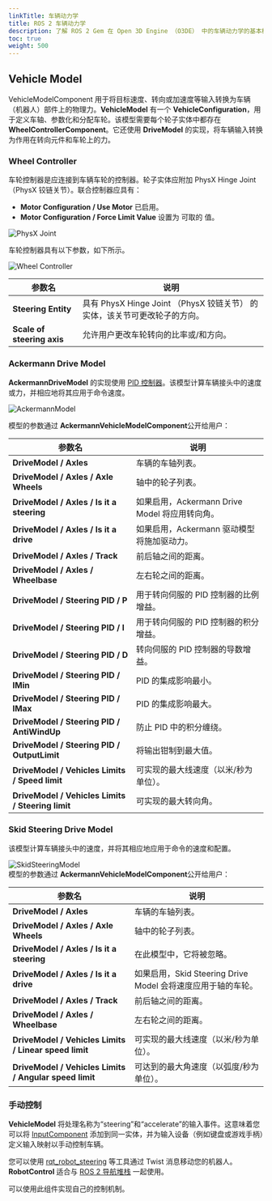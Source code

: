 ```yaml
---
linkTitle: 车辆动力学
title: ROS 2 车辆动力学
description: 了解 ROS 2 Gem 在 Open 3D Engine （O3DE） 中的车辆动力学的基本概念和结构。
toc: true
weight: 500
---
```


## Vehicle Model

VehicleModelComponent 用于将目标速度、转向或加速度等输入转换为车辆（机器人）部件上的物理力。**VehicleModel** 有一个 **VehicleConfiguration**，用于定义车轴、参数化和分配车轮。该模型需要每个轮子实体中都存在 **WheelControllerComponent**。它还使用 **DriveModel** 的实现，将车辆输入转换为作用在转向元件和车轮上的力。

### Wheel Controller

车轮控制器是应连接到车辆车轮的控制器。轮子实体应附加 PhysX Hinge Joint （PhysX 铰链关节）。联合控制器应具有：
 - **Motor Configuration / Use Motor** 已启用。
 - **Motor Configuration / Force Limit Value** 设置为 可取的 值。

![PhysX Joint](/images/user-guide/gems/ros2/physx_joint.png)

车轮控制器具有以下参数，如下所示。

![Wheel Controller](/images/user-guide/gems/ros2/wheelController.png)  

| 参数名              | 说明                                                                      |
|------------------------------|----------------------------------------------------------------------------------|
| **Steering Entity**          | 具有 PhysX Hinge Joint （PhysX 铰链关节） 的实体，该关节可更改轮子的方向。 |
| **Scale of steering axis**   | 允许用户更改车轮转向的比率或/和方向。       |

### Ackermann Drive Model

**AckermannDriveModel** 的实现使用 [PID 控制器](https://en.wikipedia.org/wiki/PID_controller)。该模型计算车辆接头中的速度或力，并相应地将其应用于命令速度。

![AckermannModel](/images/user-guide/gems/ros2/ackermanModel.png)

模型的参数通过 **AckermannVehicleModelComponent**公开给用户：

| 参数名              | 说明                                                                      |
|---------------------------------------------------|--------------------------------------------------------------------------|
| **DriveModel / Axles**                            | 车辆的车轴列表。                                          |
| **DriveModel / Axles / Axle Wheels**              | 轴中的轮子列表。                                              |
| **DriveModel / Axles / Is it a steering**         | 如果启用，Ackermann Drive Model 将应用转向角。  |
| **DriveModel / Axles / Is it a drive**            | 如果启用，Ackermann 驱动模型将施加驱动力。      |
| **DriveModel / Axles / Track**                    | 前后轴之间的距离。                               |
| **DriveModel / Axles / Wheelbase**                | 左右轮之间的距离。                              |
| **DriveModel / Steering PID / P**                 | 用于转向伺服的 PID 控制器的比例增益。                |
| **DriveModel / Steering PID / I**                 | 用于转向伺服的 PID 控制器的积分增益。                    |
| **DriveModel / Steering PID / D**                 | 转向伺服的 PID 控制器的导数增益。                   |
| **DriveModel / Steering PID / IMin**              | PID 的集成影响最小。                                       |
| **DriveModel / Steering PID / IMax**              | PID 的集成影响最大。                                       |
| **DriveModel / Steering PID / AntiWindUp**        | 防止 PID 中的积分缠绕。                                     |
| **DriveModel / Steering PID / OutputLimit**       | 将输出钳制到最大值。                                       |
| **DriveModel / Vehicles Limits / Speed limit**    | 可实现的最大线速度（以米/秒为单位）。                   |
| **DriveModel / Vehicles Limits / Steering limit** | 可实现的最大转向角。                                      |

### Skid Steering Drive Model
该模型计算车辆接头中的速度，并将其相应地应用于命令的速度和配置。

![SkidSteeringModel](/images/user-guide/gems/ros2/skidSteeringModel.png)  
模型的参数通过 **AckermannVehicleModelComponent**公开给用户：

| 参数名              | 说明                                                                      |
|--------------------------------------------------------|--------------------------------------------------------------------|
| **DriveModel / Axles**                                 | 车辆的车轴列表。                                      |
| **DriveModel / Axles / Axle Wheels**                   | 轴中的轮子列表。                                     |
| **DriveModel / Axles / Is it a steering**              | 在此模型中，它将被忽略。                                    |
| **DriveModel / Axles / Is it a drive**                 | 如果启用，Skid Steering Drive Model 会将速度应用于轴的车轮。|
| **DriveModel / Axles / Track**                         | 前后轴之间的距离。                           |
| **DriveModel / Axles / Wheelbase**                     | 左右轮之间的距离。                         |
| **DriveModel / Vehicles Limits / Linear speed limit**  | 可实现的最大线速度（以米/秒为单位）。             |
| **DriveModel / Vehicles Limits / Angular speed limit** | 可达到的最大角速度（以弧度/秒为单位）。          |

### 手动控制

**VehicleModel** 将处理名称为“steering”和“accelerate”的输入事件。这意味着您可以将 [InputComponent](/docs/user-guide/components/reference/gameplay/input/) 添加到同一实体，并为输入设备（例如键盘或游戏手柄）定义输入映射以手动控制车辆。

您可以使用 [rqt_robot_steering](https://index.ros.org/p/rqt_robot_steering/) 等工具通过 Twist 消息移动您的机器人。**RobotControl** 适合与 [ROS 2 导航堆栈](https://navigation.ros.org/) 一起使用。

可以使用此组件实现自己的控制机制。
